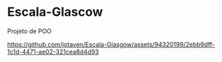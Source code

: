 # Escala-Glascow
 Projeto de POO 


https://github.com/jotaven/Escala-Glasgow/assets/94320199/2ebb9dff-1c1d-4471-ae02-321cea8d4d93

